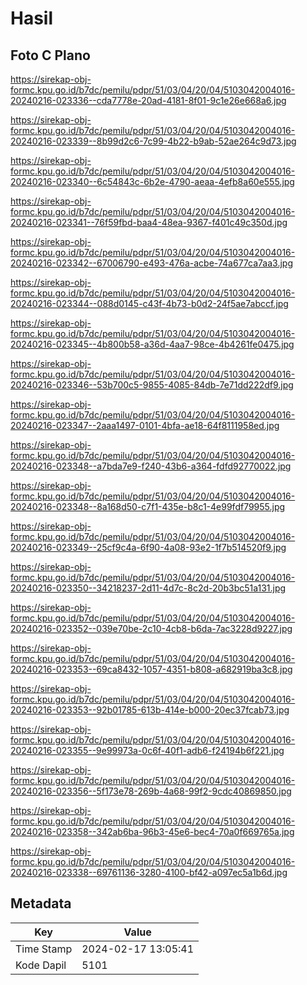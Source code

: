 # Hasil

## Foto C Plano

https://sirekap-obj-formc.kpu.go.id/b7dc/pemilu/pdpr/51/03/04/20/04/5103042004016-20240216-023336--cda7778e-20ad-4181-8f01-9c1e26e668a6.jpg

https://sirekap-obj-formc.kpu.go.id/b7dc/pemilu/pdpr/51/03/04/20/04/5103042004016-20240216-023339--8b99d2c6-7c99-4b22-b9ab-52ae264c9d73.jpg

https://sirekap-obj-formc.kpu.go.id/b7dc/pemilu/pdpr/51/03/04/20/04/5103042004016-20240216-023340--6c54843c-6b2e-4790-aeaa-4efb8a60e555.jpg

https://sirekap-obj-formc.kpu.go.id/b7dc/pemilu/pdpr/51/03/04/20/04/5103042004016-20240216-023341--76f59fbd-baa4-48ea-9367-f401c49c350d.jpg

https://sirekap-obj-formc.kpu.go.id/b7dc/pemilu/pdpr/51/03/04/20/04/5103042004016-20240216-023342--67006790-e493-476a-acbe-74a677ca7aa3.jpg

https://sirekap-obj-formc.kpu.go.id/b7dc/pemilu/pdpr/51/03/04/20/04/5103042004016-20240216-023344--088d0145-c43f-4b73-b0d2-24f5ae7abccf.jpg

https://sirekap-obj-formc.kpu.go.id/b7dc/pemilu/pdpr/51/03/04/20/04/5103042004016-20240216-023345--4b800b58-a36d-4aa7-98ce-4b4261fe0475.jpg

https://sirekap-obj-formc.kpu.go.id/b7dc/pemilu/pdpr/51/03/04/20/04/5103042004016-20240216-023346--53b700c5-9855-4085-84db-7e71dd222df9.jpg

https://sirekap-obj-formc.kpu.go.id/b7dc/pemilu/pdpr/51/03/04/20/04/5103042004016-20240216-023347--2aaa1497-0101-4bfa-ae18-64f8111958ed.jpg

https://sirekap-obj-formc.kpu.go.id/b7dc/pemilu/pdpr/51/03/04/20/04/5103042004016-20240216-023348--a7bda7e9-f240-43b6-a364-fdfd92770022.jpg

https://sirekap-obj-formc.kpu.go.id/b7dc/pemilu/pdpr/51/03/04/20/04/5103042004016-20240216-023348--8a168d50-c7f1-435e-b8c1-4e99fdf79955.jpg

https://sirekap-obj-formc.kpu.go.id/b7dc/pemilu/pdpr/51/03/04/20/04/5103042004016-20240216-023349--25cf9c4a-6f90-4a08-93e2-1f7b514520f9.jpg

https://sirekap-obj-formc.kpu.go.id/b7dc/pemilu/pdpr/51/03/04/20/04/5103042004016-20240216-023350--34218237-2d11-4d7c-8c2d-20b3bc51a131.jpg

https://sirekap-obj-formc.kpu.go.id/b7dc/pemilu/pdpr/51/03/04/20/04/5103042004016-20240216-023352--039e70be-2c10-4cb8-b6da-7ac3228d9227.jpg

https://sirekap-obj-formc.kpu.go.id/b7dc/pemilu/pdpr/51/03/04/20/04/5103042004016-20240216-023353--69ca8432-1057-4351-b808-a682919ba3c8.jpg

https://sirekap-obj-formc.kpu.go.id/b7dc/pemilu/pdpr/51/03/04/20/04/5103042004016-20240216-023353--92b01785-613b-414e-b000-20ec37fcab73.jpg

https://sirekap-obj-formc.kpu.go.id/b7dc/pemilu/pdpr/51/03/04/20/04/5103042004016-20240216-023355--9e99973a-0c6f-40f1-adb6-f24194b6f221.jpg

https://sirekap-obj-formc.kpu.go.id/b7dc/pemilu/pdpr/51/03/04/20/04/5103042004016-20240216-023356--5f173e78-269b-4a68-99f2-9cdc40869850.jpg

https://sirekap-obj-formc.kpu.go.id/b7dc/pemilu/pdpr/51/03/04/20/04/5103042004016-20240216-023358--342ab6ba-96b3-45e6-bec4-70a0f669765a.jpg

https://sirekap-obj-formc.kpu.go.id/b7dc/pemilu/pdpr/51/03/04/20/04/5103042004016-20240216-023338--69761136-3280-4100-bf42-a097ec5a1b6d.jpg


## Metadata

| Key        | Value               |
| ---------- | ------------------- |
| Time Stamp | 2024-02-17 13:05:41 |
| Kode Dapil | 5101                |



